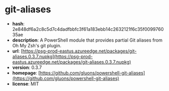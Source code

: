 # git-aliases

- **hash**: 2e848df6a2c8c5d7c4dadfbbfc3f61a183ebb14c2632121f6c35f009976035ae
- **description**: A PowerShell module that provides partial Git aliases from Oh My Zsh's git plugin.
- **url**: [https://psg-prod-eastus.azureedge.net/packages/git-aliases.0.3.7.nupkg](https://psg-prod-eastus.azureedge.net/packages/git-aliases.0.3.7.nupkg)
- **version**: 0.3.7
- **homepage**: [https://github.com/gluons/powershell-git-aliases](https://github.com/gluons/powershell-git-aliases)
- **license**: MIT

